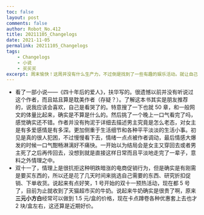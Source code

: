 ```yaml
---
toc: false
layout: post
comments: false
author: Robot_No.412
title: 20211105_Changelogs
date: 2021-11-05
permalink: 20211105_Changelogs
tags: 
    - Changelogs
    - 小说
    - 买买买
excerpt: 周末愉快！这周并没有什么生产力，不过倒是找到了一些有趣的娱乐活动。就让自己心情愉悦起来这件事情上来说，是成功了的。临近双 11 促销，虽然很讨厌而且并没有便宜多少，但是实在是懒得挑了，还是买了一点东西的。
---
```


- 看了一部小说——《四十年后的爱人》，扶华写的。很遗憾以前并没有听说过这个作者，而且姑且算是耽美作者（存疑？）。了解这本书其实是朋友推荐的，说我应该会喜欢，自己是看哭了的。特意搜了一下也就 50 章，和一般网文的体量比起来，确实是不算是什么的。然后挑了一个晚上一口气看完了吗，感觉确实还不错。作者并没有拘泥于详细去描述男主究竟是怎么老态，对女主是有多爱感情是有多深。更加侧重于生活细节和各种平平淡淡的生活小事。初见是真的很人犯困，不过慢慢看下去，情绪一点点被作者调动，最后情感大爆发的时候一口气酣畅淋漓好不痛快。一开始以为结局会是女主又穿回去或者男主死了之后再传回去，没想到就是直接这样日常而且平淡地走完了一辈子，意料之外情理之中。
- 双十一了，情理上是很抗拒这种明跌暗涨的电商促销行为，但是确实是有刚需是要买东西的，所以还是花了几天时间来挑选自己需要的东西、研究折扣促销、下单收货。说起来有点好笑，1 号开始的双十一预热活动，现在都 5 号了，目前为止就收到了天猫超市买的牛奶。说起来牛奶确实是很贵了啊，原来**三元小方白**经常可以做到 1.5 元/盒的价格，现在卡点蹲卷各种优惠套上去也才 2 块/盒左右，这还算是近期好价。
